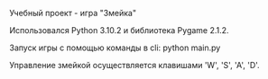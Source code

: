 Учебный проект - игра "Змейка"

Использовался Python 3.10.2 и библиотека Pygame 2.1.2.

Запуск игры с помощью команды в cli: python main.py

Управление змейкой осуществляется клавишами 'W', 'S', 'A', 'D'.
